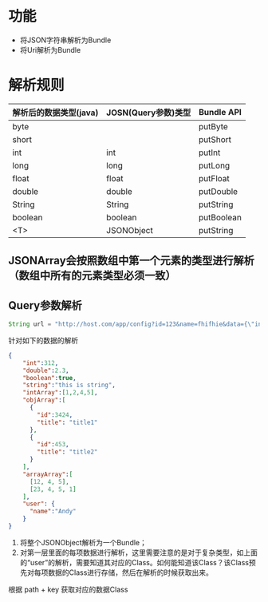 # 功能
 - 将JSON字符串解析为Bundle
 - 将Uri解析为Bundle

# 解析规则
| 解析后的数据类型(java) | JOSN(Query参数)类型 | Bundle API |
| -- | -- | -- |
| byte |  | putByte |
| short |  |  putShort |
| int | int | putInt |
| long | long | putLong |
| float | float | putFloat |
| double | double | putDouble |
| String | String | putString |
| boolean | boolean | putBoolean |
| \<T\> | JSONObject | putString |

## JSONArray会按照数组中第一个元素的类型进行解析（数组中所有的元素类型必须一致）


## Query参数解析
``` java
String url = "http://host.com/app/config?id=123&name=fhifhie&data={\"int\":241, \"double\":0.1, \"array\":[]}"
```

针对如下的数据的解析
``` json
{
    "int":312,
    "double":2.3,
    "boolean":true,
    "string":"this is string",
    "intArray":[1,2,4,5],
    "objArray":[
      {
        "id":3424,
        "title": "title1"
      },
      {
        "id":453,
        "title": "title2"
      }
    ],
    "arrayArray":[
      [12, 4, 5],
      [23, 4, 5, 1]
    ],
    "user": {
      "name":"Andy"
    }
}
```

 1. 将整个JSONObject解析为一个Bundle；
 2. 对第一层里面的每项数据进行解析，这里需要注意的是对于复杂类型，如上面的“user”的解析，需要知道其对应的Class。如何能知道该Class？该Class预先对每项数据的Class进行存储，然后在解析的时候获取出来。

根据 path + key 获取对应的数据Class
